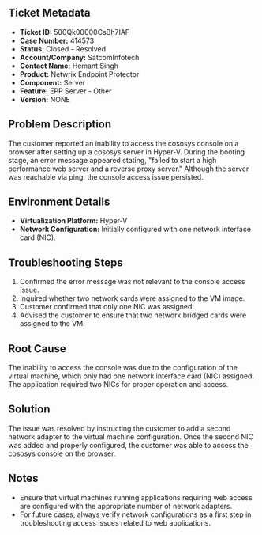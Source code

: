 ## Ticket Metadata
- **Ticket ID:** 500Qk00000CsBh7IAF
- **Case Number:** 414573
- **Status:** Closed - Resolved
- **Account/Company:** SatcomInfotech
- **Contact Name:** Hemant Singh
- **Product:** Netwrix Endpoint Protector
- **Component:** Server
- **Feature:** EPP Server - Other
- **Version:** NONE

## Problem Description
The customer reported an inability to access the cososys console on a browser after setting up a cososys server in Hyper-V. During the booting stage, an error message appeared stating, "failed to start a high performance web server and a reverse proxy server." Although the server was reachable via ping, the console access issue persisted.

## Environment Details
- **Virtualization Platform:** Hyper-V
- **Network Configuration:** Initially configured with one network interface card (NIC).

## Troubleshooting Steps
1. Confirmed the error message was not relevant to the console access issue.
2. Inquired whether two network cards were assigned to the VM image.
3. Customer confirmed that only one NIC was assigned.
4. Advised the customer to ensure that two network bridged cards were assigned to the VM.

## Root Cause
The inability to access the console was due to the configuration of the virtual machine, which only had one network interface card (NIC) assigned. The application required two NICs for proper operation and access.

## Solution
The issue was resolved by instructing the customer to add a second network adapter to the virtual machine configuration. Once the second NIC was added and properly configured, the customer was able to access the cososys console on the browser.

## Notes
- Ensure that virtual machines running applications requiring web access are configured with the appropriate number of network adapters.
- For future cases, always verify network configurations as a first step in troubleshooting access issues related to web applications.